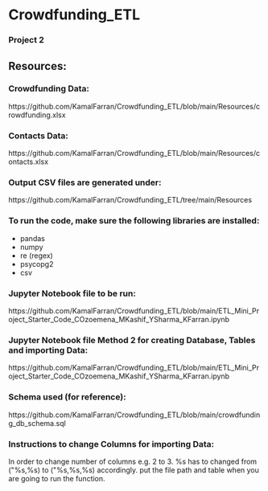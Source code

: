 # Crowdfunding_ETL
<h3>Project 2</h3>

<h2>Resources:</h2>

<h3>Crowdfunding Data:</h3>
https://github.com/KamalFarran/Crowdfunding_ETL/blob/main/Resources/crowdfunding.xlsx

<h3>Contacts Data:</h3>
https://github.com/KamalFarran/Crowdfunding_ETL/blob/main/Resources/contacts.xlsx

<h3>Output CSV files are generated under:</h3>
https://github.com/KamalFarran/Crowdfunding_ETL/tree/main/Resources<br>

<h3>To run the code, make sure the following libraries are installed:</h3>
<ul><li>pandas</li>
<li>numpy</li>
<li>re (regex)</li>
<li>psycopg2</li>
<li>csv</li></ul>

<h3>Jupyter Notebook file to be run:</h3>
https://github.com/KamalFarran/Crowdfunding_ETL/blob/main/ETL_Mini_Project_Starter_Code_COzoemena_MKashif_YSharma_KFarran.ipynb
<h3>Jupyter Notebook file Method 2 for creating Database, Tables and importing Data:</h3>
https://github.com/KamalFarran/Crowdfunding_ETL/blob/main/ETL_Mini_Project_Starter_Code_COzoemena_MKashif_YSharma_KFarran.ipynb

<h3>Schema used (for reference):</h3>
https://github.com/KamalFarran/Crowdfunding_ETL/blob/main/crowdfunding_db_schema.sql

<h3>Instructions to change Columns for importing Data:</h3>
In order to change number of columns e.g. 2 to 3. %s has to changed from ("%s,%s) to ("%s,%s,%s) accordingly.
put the file path and table when you are going to run the function.
